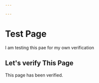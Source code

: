 ```yaml
---

---
```

# Test Page
I am testing this pae for my own verification

## Let's verify This Page

This page has been verified.